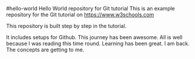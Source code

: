 #hello-world
Hello World repository for Git tutorial
This is an example repository for the Git tutorial on https://www.w3schools.com


This repository is built step by step in the tutorial.

It includes setups for Github.
This journey has been awesome.
All is well because I was reading this time round.
Learning has been great.
I am back.
The concepts are getting to me.